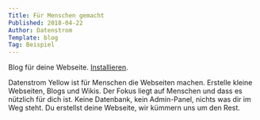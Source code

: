 ```yaml
---
Title: Für Menschen gemacht
Published: 2018-04-22
Author: Datenstrom
Template: blog
Tag: Beispiel
---
```

Blog für deine Webseite. 
[Installieren](https://github.com/datenstrom/yellow-extensions/tree/master/features/blog).

Datenstrom Yellow ist für Menschen die Webseiten machen. Erstelle kleine Webseiten, Blogs und Wikis. Der Fokus liegt auf Menschen und dass es nützlich für dich ist. Keine Datenbank, kein Admin-Panel, nichts was dir im Weg steht. Du erstellst deine Webseite, wir kümmern uns um den Rest.